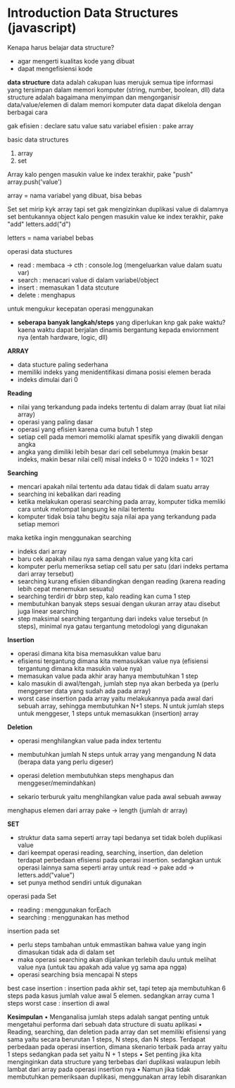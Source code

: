 # Introduction Data Structures (javascript)

Kenapa harus belajar data structure?
- agar mengerti kualitas kode yang dibuat
- dapat mengefisiensi kode

**data structure**
data adalah cakupan luas merujuk semua tipe informasi yang tersimpan dalam memori komputer (string, number, boolean, dll)
data structure adalah bagaimana menyimpan dan mengorganisir data/value/elemen di dalam memori komputer
data dapat dikelola dengan berbagai cara

gak efisien : declare satu value satu variabel
efisien : pake array

basic data structures
1. array
2. set

Array
kalo pengen masukin value ke index terakhir, pake "push"
array.push('value')

array = nama variabel yang dibuat, bisa bebas

Set
set mirip kyk array tapi
set gak mengizinkan duplikasi value di dalamnya
set bentukannya object
kalo pengen masukin value ke index terakhir, pake "add"
letters.add("d")

letters = nama variabel bebas

operasi data stuctures
- read : membaca -> cth : console.log (mengeluarkan value dalam suatu var)
- search : menacari value di dalam variabel/object
- insert : memasukan 1 data stcuture
- delete : menghapus 

untuk mengukur kecepatan operasi menggunakan
- **seberapa banyak langkah/steps** yang diperlukan
knp gak pake waktu? kaena waktu dapat berjalan dinamis bergantung kepada enviornment nya (entah hardware, logic, dll)

**ARRAY**
- data stucture paling sederhana
- memiliki indeks yang menidentifikasi dimana posisi elemen berada
- indeks dimulai dari 0

**Reading**
- nilai yang terkandung pada indeks tertentu di dalam array (buat liat nilai array)
- operasi yang paling dasar
- operasi yang efisien karena cuma butuh 1 step
- setiap cell pada memori memoliki alamat spesifik yang diwakili dengan angka
- angka yang dimiliki lebih besar dari cell sebelumnya (makin besar indeks, makin besar nilai cell)
misal 
indeks 0 = 1020
indeks 1 = 1021

**Searching**
- mencari apakah nilai tertentu ada datau tidak di dalam suatu array
- searching ini kebalikan dari reading
- ketika melakukan operasi searching pada array, komputer tidka memliki cara untuk melompat langsung ke nilai tertentu
- komputer tidak bsia tahu begitu saja nilai apa yang terkandung pada setiap memori

maka ketika ingin menggunakan searching	
- indeks dari array
- baru cek apakah nilau nya sama dengan value yang kita cari
- komputer perlu memeriksa setiap cell satu per satu (dari indeks pertama dari array tersebut)
- searching kurang efisien dibandingkan dengan reading (karena reading lebih cepat menemukan sesuatu)
- searching terdiri dr bbrp step, kalo reading kan cuma 1 step
- membutuhkan banyak steps sesuai dengan ukuran array atau disebut juga linear searching
- step maksimal searching tergantung dari indeks value tersebut (n steps), minimal  nya gatau tergantung metodologi yang digunakan

**Insertion**
- operasi dimana kita bisa memasukkan value baru
- efisiensi tergantung dimana kita memasukkan value nya (efisiensi tergantung dimana kita masukin value nya)
- memasukan value pada akhir aray hanya membutuhkan 1 step
- kalo masukin di awal/tengah, jumlah step nya akan berbeda ya (perlu menggerser data yang sudah ada pada array)
- worst case insertion pada array yaitu melakukannya pada awal dari sebuah array, sehingga membutuhkan N+1 steps. N untuk jumlah steps untuk menggeser, 1 steps untuk memasukkan (insertion) array

**Deletion**
- operasi menghilangkan value pada index tertentu
- membutuhkan jumlah N steps untuk array yang mengandung N data (berapa data yang perlu digeser)
- operasi deletion membutuhkan steps menghapus dan menggeser/memindahkan)

- sekario terburuk yaitu menghilangkan value pada awal sebuah awway

menghapus elemen dari array pake -> length (jumlah dr array)

**SET**
- struktur data sama seperti array tapi bedanya set tidak boleh duplikasi value
- dari keempat operasi reading, searching, insertion, dan deletion terdapat perbedaan efisiensi pada operasi insertion. sedangkan untuk operasi lainnya sama seperti array
untuk read -> pake add -> letters.add("value")
- set punya method sendiri untuk digunakan

operasi pada Set
- reading : menggunakan forEach
- searching : menggunakan has method

insertion pada set
- perlu steps tambahan untuk emmastikan bahwa value yang ingin dimasukan tidak ada di dalam set
- maka operasi searching akan dijalankan terlebih daulu untuk melihat value nya (untuk tau apakah ada value yg sama apa ngga)
- operasi searching bsia mencapai N steps

best case insertion : insertion pada akhir set, tapi tetep aja membutuhkan 6 steps pada kasus jumlah value awal 5 elemen. sedangkan array cuma 1 steps
worst case : insertion di awal

**Kesimpulan**
• Menganalisa jumlah steps adalah sangat penting untuk mengetahui performa dari sebuah data structure di suatu aplikasi 
• Reading, searching, dan deletion pada array dan set memiliki efisiensi yang sama yaitu secara berurutan 1 steps, N steps, dan N steps. 
Terdapat perbedaan pada operasi insertion, dimana skenario terbaik pada array yaitu 1 steps sedangkan pada set yaitu N + 1 steps 
• Set penting jika kita menginginkan data structure yang terbebas dari duplikasi walaupun lebih lambat dari array pada operasi insertion nya 
• Namun jika tidak membutuhkan pemeriksaan duplikasi, menggunakan array lebih disarankan


